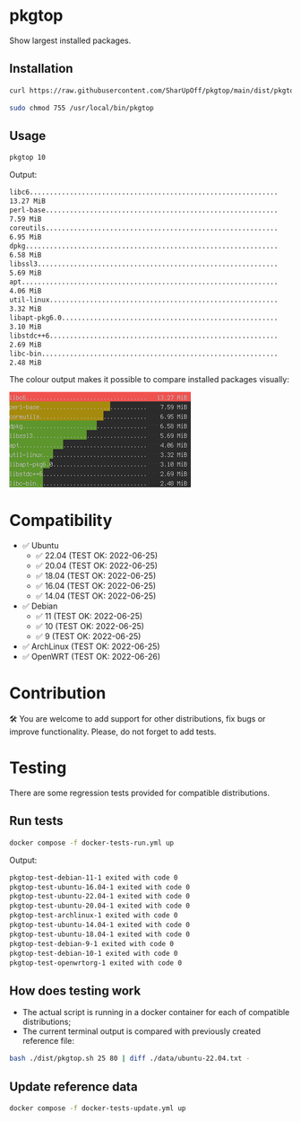 # pkgtop
Show largest installed packages.

## Installation
```bash
curl https://raw.githubusercontent.com/SharUpOff/pkgtop/main/dist/pkgtop.sh -so - | sudo tee /usr/local/bin/pkgtop > /dev/null
```
```bash
sudo chmod 755 /usr/local/bin/pkgtop
```

## Usage
```bash
pkgtop 10
```
Output:
```
libc6..............................................................   13.27 MiB 
perl-base..........................................................    7.59 MiB 
coreutils..........................................................    6.95 MiB 
dpkg...............................................................    6.58 MiB 
libssl3............................................................    5.69 MiB 
apt................................................................    4.06 MiB 
util-linux.........................................................    3.32 MiB 
libapt-pkg6.0......................................................    3.10 MiB 
libstdc++6.........................................................    2.69 MiB 
libc-bin...........................................................    2.48 MiB 
```

The colour output makes it possible to compare installed packages visually:

![screenshot](pkgtop.png)

# Compatibility
- ✅ Ubuntu
  - ✅ 22.04 (TEST OK: 2022-06-25)
  - ✅ 20.04 (TEST OK: 2022-06-25)
  - ✅ 18.04 (TEST OK: 2022-06-25)
  - ✅ 16.04 (TEST OK: 2022-06-25)
  - ✅ 14.04 (TEST OK: 2022-06-25)
- ✅ Debian
  - ✅ 11 (TEST OK: 2022-06-25)
  - ✅ 10 (TEST OK: 2022-06-25)
  - ✅ 9 (TEST OK: 2022-06-25)
- ✅ ArchLinux (TEST OK: 2022-06-25)
- ✅ OpenWRT (TEST OK: 2022-06-26)

# Contribution
🛠 You are welcome to add support for other distributions, fix bugs or improve functionality. Please, do not forget to add tests.

# Testing
There are some regression tests provided for compatible distributions.

## Run tests
```bash
docker compose -f docker-tests-run.yml up
```
Output:
```bash
pkgtop-test-debian-11-1 exited with code 0
pkgtop-test-ubuntu-16.04-1 exited with code 0
pkgtop-test-ubuntu-22.04-1 exited with code 0
pkgtop-test-ubuntu-20.04-1 exited with code 0
pkgtop-test-archlinux-1 exited with code 0
pkgtop-test-ubuntu-14.04-1 exited with code 0
pkgtop-test-ubuntu-18.04-1 exited with code 0
pkgtop-test-debian-9-1 exited with code 0
pkgtop-test-debian-10-1 exited with code 0
pkgtop-test-openwrtorg-1 exited with code 0
```

## How does testing work
- The actual script is running in a docker container for each of compatible distributions;
- The current terminal output is compared with previously created reference file:
```bash
bash ./dist/pkgtop.sh 25 80 | diff ./data/ubuntu-22.04.txt -
```

## Update reference data
```bash
docker compose -f docker-tests-update.yml up
```

